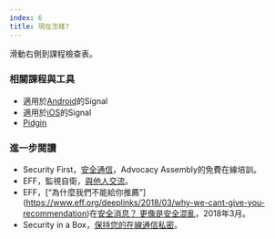 ```yaml
---
index: 6
title: 現在怎樣?
---
```

滑動右側到課程檢查表。

### 相關課程與工具

*   適用於[Android](umbrella://tools/messaging/s_signal-for-android.md)的Signal
*   適用於[iOS](umbrella://tools/messaging/s_signal-for-ios.md)的Signal
*   [Pidgin](umbrella://tools/messaging/s_pidgin.md)

### 進一步閱讀

*   Security First，[安全通信](https://advocacyassembly.org/en/courses/33/#/chapter/1/lesson/1)，Advocacy Assembly的免費在線培訓。
*   EFF，監視自衛，[與他人交流](https://ssd.eff.org/en/module/communicating-others)。
*   EFF，[“為什麼我們不能給你推薦”] (https://www.eff.org/deeplinks/2018/03/why-we-cant-give-you-recommendation)在[安全消息？ 更像是安全混亂](https://www.eff.org/deeplinks/2018/03/secure-messaging-more-secure-mess)，2018年3月。
*   Security in a Box，[保持您的在線通信私密](https://securityinabox.org/en/guide/secure-communication)。